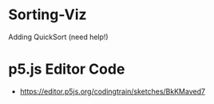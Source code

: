# Sorting-Viz
Adding QuickSort (need help!)

# p5.js Editor Code
* https://editor.p5js.org/codingtrain/sketches/BkKMaved7
